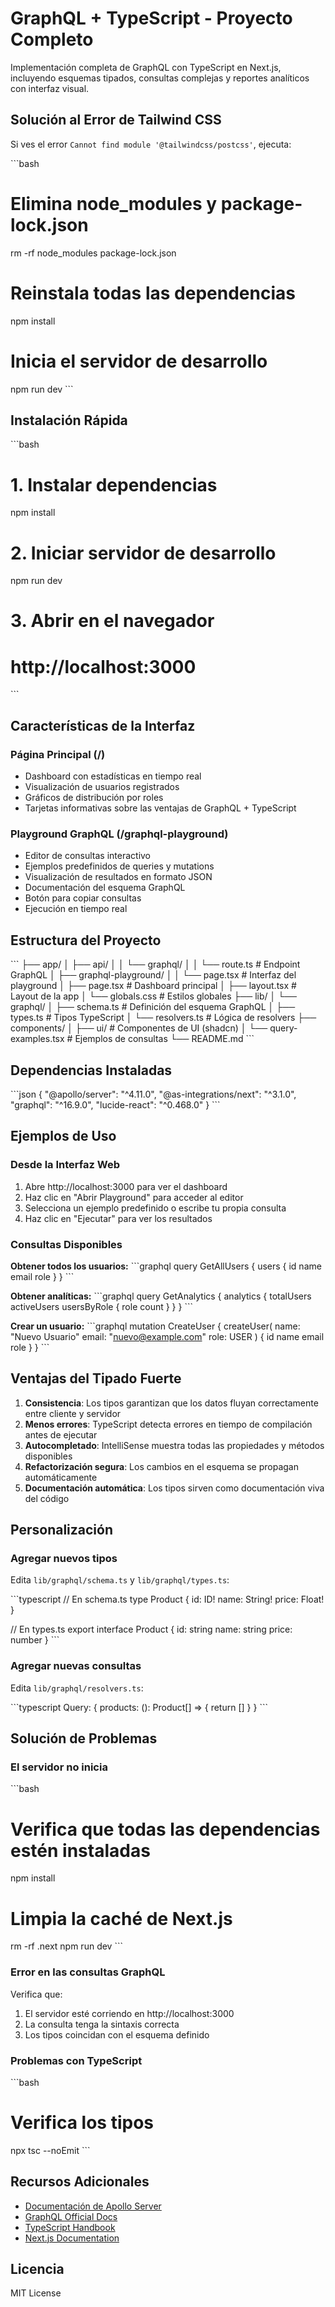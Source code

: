 # GraphQL + TypeScript - Proyecto Completo

Implementación completa de GraphQL con TypeScript en Next.js, incluyendo esquemas tipados, consultas complejas y reportes analíticos con interfaz visual.

## Solución al Error de Tailwind CSS

Si ves el error `Cannot find module '@tailwindcss/postcss'`, ejecuta:

\`\`\`bash
# Elimina node_modules y package-lock.json
rm -rf node_modules package-lock.json

# Reinstala todas las dependencias
npm install

# Inicia el servidor de desarrollo
npm run dev
\`\`\`

## Instalación Rápida

\`\`\`bash
# 1. Instalar dependencias
npm install

# 2. Iniciar servidor de desarrollo
npm run dev

# 3. Abrir en el navegador
# http://localhost:3000
\`\`\`

## Características de la Interfaz

### Página Principal (/)
- Dashboard con estadísticas en tiempo real
- Visualización de usuarios registrados
- Gráficos de distribución por roles
- Tarjetas informativas sobre las ventajas de GraphQL + TypeScript

### Playground GraphQL (/graphql-playground)
- Editor de consultas interactivo
- Ejemplos predefinidos de queries y mutations
- Visualización de resultados en formato JSON
- Documentación del esquema GraphQL
- Botón para copiar consultas
- Ejecución en tiempo real

## Estructura del Proyecto

\`\`\`
├── app/
│   ├── api/
│   │   └── graphql/
│   │       └── route.ts          # Endpoint GraphQL
│   ├── graphql-playground/
│   │   └── page.tsx               # Interfaz del playground
│   ├── page.tsx                   # Dashboard principal
│   ├── layout.tsx                 # Layout de la app
│   └── globals.css                # Estilos globales
├── lib/
│   └── graphql/
│       ├── schema.ts              # Definición del esquema GraphQL
│       ├── types.ts               # Tipos TypeScript
│       └── resolvers.ts           # Lógica de resolvers
├── components/
│   ├── ui/                        # Componentes de UI (shadcn)
│   └── query-examples.tsx         # Ejemplos de consultas
└── README.md
\`\`\`

## Dependencias Instaladas

\`\`\`json
{
  "@apollo/server": "^4.11.0",
  "@as-integrations/next": "^3.1.0",
  "graphql": "^16.9.0",
  "lucide-react": "^0.468.0"
}
\`\`\`

## Ejemplos de Uso

### Desde la Interfaz Web

1. Abre http://localhost:3000 para ver el dashboard
2. Haz clic en "Abrir Playground" para acceder al editor
3. Selecciona un ejemplo predefinido o escribe tu propia consulta
4. Haz clic en "Ejecutar" para ver los resultados

### Consultas Disponibles

**Obtener todos los usuarios:**
\`\`\`graphql
query GetAllUsers {
  users {
    id
    name
    email
    role
  }
}
\`\`\`

**Obtener analíticas:**
\`\`\`graphql
query GetAnalytics {
  analytics {
    totalUsers
    activeUsers
    usersByRole {
      role
      count
    }
  }
}
\`\`\`

**Crear un usuario:**
\`\`\`graphql
mutation CreateUser {
  createUser(
    name: "Nuevo Usuario"
    email: "nuevo@example.com"
    role: USER
  ) {
    id
    name
    email
    role
  }
}
\`\`\`

## Ventajas del Tipado Fuerte

1. **Consistencia**: Los tipos garantizan que los datos fluyan correctamente entre cliente y servidor
2. **Menos errores**: TypeScript detecta errores en tiempo de compilación antes de ejecutar
3. **Autocompletado**: IntelliSense muestra todas las propiedades y métodos disponibles
4. **Refactorización segura**: Los cambios en el esquema se propagan automáticamente
5. **Documentación automática**: Los tipos sirven como documentación viva del código

## Personalización

### Agregar nuevos tipos

Edita `lib/graphql/schema.ts` y `lib/graphql/types.ts`:

\`\`\`typescript
// En schema.ts
type Product {
  id: ID!
  name: String!
  price: Float!
}

// En types.ts
export interface Product {
  id: string
  name: string
  price: number
}
\`\`\`

### Agregar nuevas consultas

Edita `lib/graphql/resolvers.ts`:

\`\`\`typescript
Query: {
  products: (): Product[] => {
    return []
  }
}
\`\`\`

## Solución de Problemas

### El servidor no inicia

\`\`\`bash
# Verifica que todas las dependencias estén instaladas
npm install

# Limpia la caché de Next.js
rm -rf .next
npm run dev
\`\`\`

### Error en las consultas GraphQL

Verifica que:
1. El servidor esté corriendo en http://localhost:3000
2. La consulta tenga la sintaxis correcta
3. Los tipos coincidan con el esquema definido

### Problemas con TypeScript

\`\`\`bash
# Verifica los tipos
npx tsc --noEmit
\`\`\`

## Recursos Adicionales

- [Documentación de Apollo Server](https://www.apollographql.com/docs/apollo-server/)
- [GraphQL Official Docs](https://graphql.org/learn/)
- [TypeScript Handbook](https://www.typescriptlang.org/docs/)
- [Next.js Documentation](https://nextjs.org/docs)

## Licencia

MIT License
